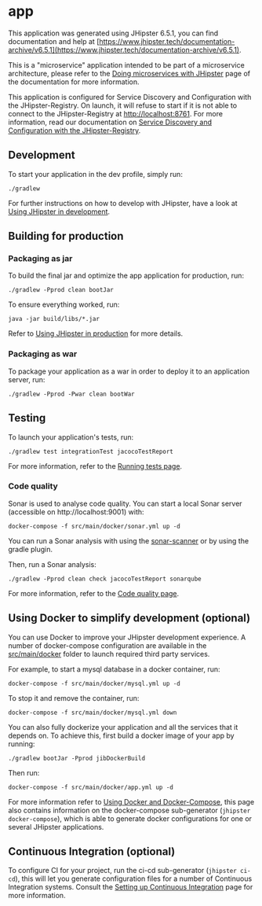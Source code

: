 # app

This application was generated using JHipster 6.5.1, you can find documentation and help at [https://www.jhipster.tech/documentation-archive/v6.5.1](https://www.jhipster.tech/documentation-archive/v6.5.1).

This is a "microservice" application intended to be part of a microservice architecture, please refer to the [Doing microservices with JHipster][] page of the documentation for more information.

This application is configured for Service Discovery and Configuration with the JHipster-Registry. On launch, it will refuse to start if it is not able to connect to the JHipster-Registry at [http://localhost:8761](http://localhost:8761). For more information, read our documentation on [Service Discovery and Configuration with the JHipster-Registry][].

## Development

To start your application in the dev profile, simply run:

    ./gradlew

For further instructions on how to develop with JHipster, have a look at [Using JHipster in development][].

## Building for production

### Packaging as jar

To build the final jar and optimize the app application for production, run:

    ./gradlew -Pprod clean bootJar

To ensure everything worked, run:

    java -jar build/libs/*.jar

Refer to [Using JHipster in production][] for more details.

### Packaging as war

To package your application as a war in order to deploy it to an application server, run:

    ./gradlew -Pprod -Pwar clean bootWar

## Testing

To launch your application's tests, run:

    ./gradlew test integrationTest jacocoTestReport

For more information, refer to the [Running tests page][].

### Code quality

Sonar is used to analyse code quality. You can start a local Sonar server (accessible on http://localhost:9001) with:

```
docker-compose -f src/main/docker/sonar.yml up -d
```

You can run a Sonar analysis with using the [sonar-scanner](https://docs.sonarqube.org/display/SCAN/Analyzing+with+SonarQube+Scanner) or by using the gradle plugin.

Then, run a Sonar analysis:

```
./gradlew -Pprod clean check jacocoTestReport sonarqube
```

For more information, refer to the [Code quality page][].

## Using Docker to simplify development (optional)

You can use Docker to improve your JHipster development experience. A number of docker-compose configuration are available in the [src/main/docker](src/main/docker) folder to launch required third party services.

For example, to start a mysql database in a docker container, run:

    docker-compose -f src/main/docker/mysql.yml up -d

To stop it and remove the container, run:

    docker-compose -f src/main/docker/mysql.yml down

You can also fully dockerize your application and all the services that it depends on.
To achieve this, first build a docker image of your app by running:

    ./gradlew bootJar -Pprod jibDockerBuild

Then run:

    docker-compose -f src/main/docker/app.yml up -d

For more information refer to [Using Docker and Docker-Compose][], this page also contains information on the docker-compose sub-generator (`jhipster docker-compose`), which is able to generate docker configurations for one or several JHipster applications.

## Continuous Integration (optional)

To configure CI for your project, run the ci-cd sub-generator (`jhipster ci-cd`), this will let you generate configuration files for a number of Continuous Integration systems. Consult the [Setting up Continuous Integration][] page for more information.

[jhipster homepage and latest documentation]: https://www.jhipster.tech
[jhipster 6.5.1 archive]: https://www.jhipster.tech/documentation-archive/v6.5.1
[doing microservices with jhipster]: https://www.jhipster.tech/documentation-archive/v6.5.1/microservices-architecture/
[using jhipster in development]: https://www.jhipster.tech/documentation-archive/v6.5.1/development/
[service discovery and configuration with the jhipster-registry]: https://www.jhipster.tech/documentation-archive/v6.5.1/microservices-architecture/#jhipster-registry
[using docker and docker-compose]: https://www.jhipster.tech/documentation-archive/v6.5.1/docker-compose
[using jhipster in production]: https://www.jhipster.tech/documentation-archive/v6.5.1/production/
[running tests page]: https://www.jhipster.tech/documentation-archive/v6.5.1/running-tests/
[code quality page]: https://www.jhipster.tech/documentation-archive/v6.5.1/code-quality/
[setting up continuous integration]: https://www.jhipster.tech/documentation-archive/v6.5.1/setting-up-ci/
